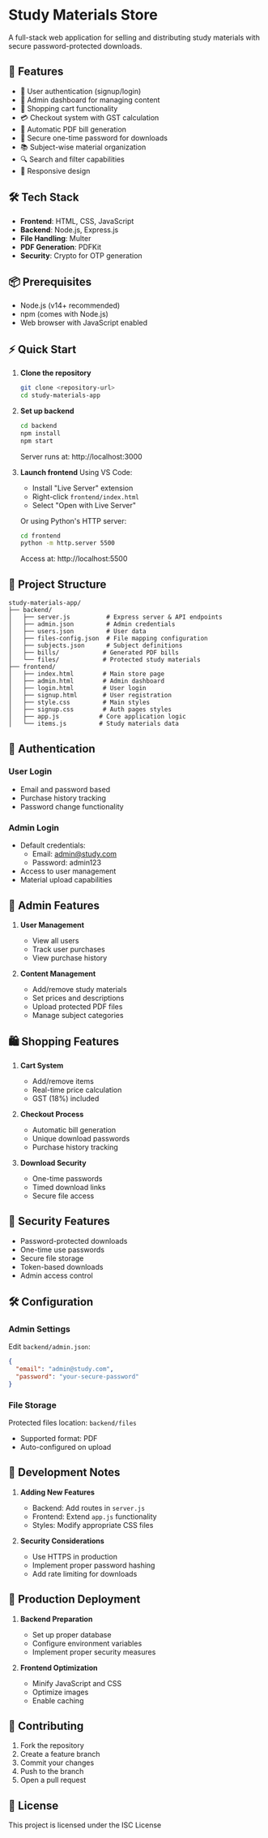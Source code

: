 # Study Materials Store

A full-stack web application for selling and distributing study materials with secure password-protected downloads.

## 🌟 Features

- 🔐 User authentication (signup/login)
- 👑 Admin dashboard for managing content
- 🛒 Shopping cart functionality 
- 💳 Checkout system with GST calculation
- 📄 Automatic PDF bill generation
- 🔑 Secure one-time password for downloads
- 📚 Subject-wise material organization
- 🔍 Search and filter capabilities
- 📱 Responsive design

## 🛠️ Tech Stack

- **Frontend**: HTML, CSS, JavaScript
- **Backend**: Node.js, Express.js 
- **File Handling**: Multer
- **PDF Generation**: PDFKit
- **Security**: Crypto for OTP generation

## 📦 Prerequisites

- Node.js (v14+ recommended)
- npm (comes with Node.js)
- Web browser with JavaScript enabled

## ⚡ Quick Start

1. **Clone the repository**
   ```bash
   git clone <repository-url>
   cd study-materials-app
   ```

2. **Set up backend**
   ```bash
   cd backend
   npm install
   npm start
   ```
   Server runs at: http://localhost:3000

3. **Launch frontend**
   Using VS Code:
   - Install "Live Server" extension
   - Right-click `frontend/index.html`
   - Select "Open with Live Server"

   Or using Python's HTTP server:
   ```bash
   cd frontend
   python -m http.server 5500
   ```
   Access at: http://localhost:5500

## 📁 Project Structure

```
study-materials-app/
├── backend/
│   ├── server.js          # Express server & API endpoints
│   ├── admin.json         # Admin credentials
│   ├── users.json         # User data
│   ├── files-config.json  # File mapping configuration 
│   ├── subjects.json      # Subject definitions
│   ├── bills/            # Generated PDF bills
│   └── files/            # Protected study materials
├── frontend/
│   ├── index.html        # Main store page
│   ├── admin.html        # Admin dashboard
│   ├── login.html        # User login
│   ├── signup.html       # User registration
│   ├── style.css         # Main styles
│   ├── signup.css        # Auth pages styles
│   ├── app.js           # Core application logic
│   └── items.js         # Study materials data
```

## 🔑 Authentication

### User Login
- Email and password based
- Purchase history tracking
- Password change functionality

### Admin Login
- Default credentials:
  - Email: admin@study.com
  - Password: admin123
- Access to user management
- Material upload capabilities

## 💼 Admin Features

1. **User Management**
   - View all users
   - Track user purchases
   - View purchase history

2. **Content Management**
   - Add/remove study materials
   - Set prices and descriptions
   - Upload protected PDF files
   - Manage subject categories

## 🛍️ Shopping Features

1. **Cart System**
   - Add/remove items
   - Real-time price calculation
   - GST (18%) included

2. **Checkout Process**
   - Automatic bill generation
   - Unique download passwords
   - Purchase history tracking

3. **Download Security**
   - One-time passwords
   - Timed download links
   - Secure file access

## 🔐 Security Features

- Password-protected downloads
- One-time use passwords
- Secure file storage
- Token-based downloads
- Admin access control

## 🛠️ Configuration

### Admin Settings
Edit `backend/admin.json`:
```json
{
  "email": "admin@study.com",
  "password": "your-secure-password"
}
```

### File Storage
Protected files location: `backend/files`
- Supported format: PDF
- Auto-configured on upload

## 📝 Development Notes

1. **Adding New Features**
   - Backend: Add routes in `server.js`
   - Frontend: Extend `app.js` functionality
   - Styles: Modify appropriate CSS files

2. **Security Considerations**
   - Use HTTPS in production
   - Implement proper password hashing
   - Add rate limiting for downloads

## 🚀 Production Deployment

1. **Backend Preparation**
   - Set up proper database
   - Configure environment variables
   - Implement proper security measures

2. **Frontend Optimization**
   - Minify JavaScript and CSS
   - Optimize images
   - Enable caching

## 🤝 Contributing

1. Fork the repository
2. Create a feature branch
3. Commit your changes
4. Push to the branch
5. Open a pull request

## 📄 License

This project is licensed under the ISC License